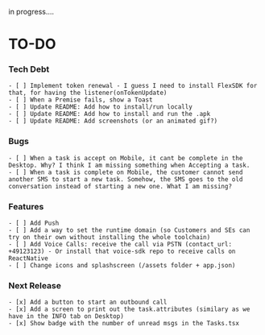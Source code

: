 in progress....

# TO-DO

### Tech Debt

    - [ ] Implement token renewal - I guess I need to install FlexSDK for that, for having the listener(onTokenUpdate)
    - [ ] When a Premise fails, show a Toast
    - [ ] Update README: Add how to install/run locally
    - [ ] Update README: Add how to install and run the .apk
    - [ ] Update README: Add screenshots (or an animated gif?)

### Bugs

    - [ ] When a task is accept on Mobile, it cant be complete in the Desktop. Why? I think I am missing something when Accepting a task.
    - [ ] When a task is complete on Mobile, the customer cannot send another SMS to start a new task. Somehow, the SMS goes to the old conversation instead of starting a new one. What I am missing?

### Features

    - [ ] Add Push
    - [ ] Add a way to set the runtime domain (so Customers and SEs can try on their own without installing the whole toolchain)
    - [ ] Add Voice Calls: receive the call via PSTN (contact_url: +49123123) - Or install that voice-sdk repo to receive calls on ReactNative
    - [ ] Change icons and splashscreen (/assets folder + app.json)

### Next Release

    - [x] Add a button to start an outbound call
    - [x] Add a screen to print out the task.attributes (similary as we have in the INFO tab on Desktop)
    - [x] Show badge with the number of unread msgs in the Tasks.tsx
